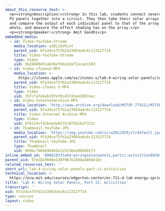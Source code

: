```yaml
---
about_this_resource_text: >-
  <p><strong>Description:</strong> In this lab, students connect several small
  PV panels together into a circuit. They then take their solar arrays outside
  and compare the output of each individual panel to that of the array as a
  whole, and measure the effect shading has on the array.</p>
  <p><strong>Speaker:</strong> Amit Gandhi</p>
embedded_media:
  - id: Video-YouTube-Stream
    media_location: wZ0LCQV9jvY
    parent_uid: 97a34ce75fb2a23054a4c6c113127714
    title: Video-YouTube-Stream
    type: Video
    uid: 5b28800451a636efbba2daf2acae1503
  - id: Video-iTunesU-MP4
    media_location: >-
      https://itunes.apple.com/us/itunes-u/lab-4-wiring-solar-panels/id591211144?i=136606455
    parent_uid: 97a34ce75fb2a23054a4c6c113127714
    title: Video-iTunes U-MP4
    type: Video
    uid: 797cfa7e6eb19fef0c45743e42897eec
  - id: Video-InternetArchive-MP4
    media_location: 'http://www.archive.org/download/MITSP.775S11/MITSP_775S11lab04-2_300k.mp4'
    parent_uid: 97a34ce75fb2a23054a4c6c113127714
    title: Video-Internet Archive-MP4
    type: Video
    uid: 6f0124cf42beada6575c8f501baf322c
  - id: Thumbnail-YouTube-JPG
    media_location: 'https://img.youtube.com/vi/wZ0LCQV9jvY/default.jpg'
    parent_uid: 97a34ce75fb2a23054a4c6c113127714
    title: Thumbnail-YouTube-JPG
    type: Thumbnail
    uid: 069bc708de984b5e125236ea980491f3
inline_embed_id: '88661073lab4:wiringsolarpanels,partii:activities89284362'
parent_uid: 97d18199d8e130f96762504a4894e1bc
related_resources_text: ''
short_url: lab-4-wiring-solar-panels-part-ii-activities
technical_location: >-
  https://ocw.mit.edu/courses/edgerton-center/ec-711-d-lab-energy-spring-2011/solar/lab-4-wiring-solar-panels-part-ii-activities
title: 'Lab 4: Wiring Solar Panels, Part II: Activities'
transcript: ''
uid: 97a34ce75fb2a23054a4c6c113127714
type: courses
layout: video
---
```

